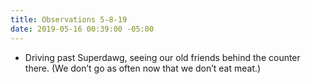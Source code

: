 ```yaml
---
title: Observations 5-8-19
date: 2019-05-16 00:39:00 -05:00
---
```


- Driving past Superdawg, seeing our old friends behind the counter there. (We don’t go as often now that we don’t eat meat.)
